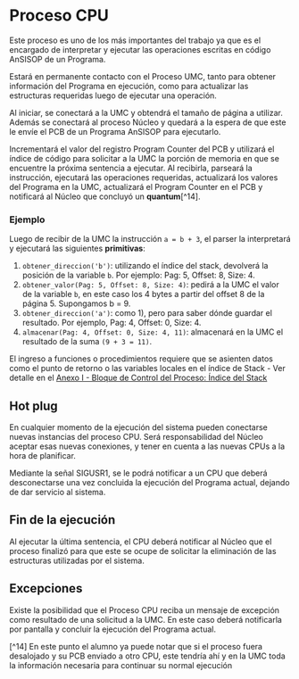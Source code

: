 # Proceso CPU

Este proceso es uno de los más importantes del trabajo ya que es el encargado de interpretar y ejecutar las operaciones escritas en código AnSISOP de un Programa.

Estará en permanente contacto con el Proceso UMC, tanto para obtener información del Programa en ejecución, como para actualizar las estructuras requeridas luego de ejecutar una operación.

Al iniciar, se conectará a la UMC y obtendrá el tamaño de página a utilizar. Además se conectará al proceso Núcleo y quedará a la espera de que este le envíe el PCB de un Programa AnSISOP para ejecutarlo.

Incrementará el valor del registro Program Counter del PCB y utilizará el índice de código para solicitar a la UMC la porción de memoria en que se encuentre la próxima sentencia a ejecutar. Al recibirla, parseará la instrucción, ejecutará las operaciones requeridas, actualizará los valores del Programa en la UMC, actualizará el Program Counter en el PCB y notificará al Núcleo que concluyó un **quantum**[^14].

### Ejemplo

Luego de recibir de la UMC la instrucción `a = b + 3`, el parser la interpretará y ejecutará las siguientes **primitivas**:

1. `obtener_direccion('b')`: utilizando el índice del stack, devolverá la posición de la variable `b`. Por ejemplo: Pag: 5, Offset: 8, Size: 4.
2. `obtener_valor(Pag: 5, Offset: 8, Size: 4)`: pedirá a la UMC el valor de la variable `b`, en este caso los 4 bytes a partir del offset 8 de la página 5. Supongamos b = 9.
3. `obtener_direccion('a')`: como 1), pero para saber dónde guardar el resultado. Por ejemplo, Pag: 4, Offset: 0, Size: 4.
4. `almacenar(Pag: 4, Offset: 0, Size: 4, 11)`: almacenará en la UMC el resultado de la suma `(9 + 3 = 11)`.

El ingreso a funciones o procedimientos requiere que se asienten datos como el punto de retorno o las variables locales en el índice de Stack - Ver detalle en el [Anexo I - Bloque de Control del Proceso: Índice del Stack](anexo_i_-_bloque_de_control_del_programa_pcb.md)

## Hot plug

En cualquier momento de la ejecución del sistema pueden conectarse nuevas instancias del proceso CPU. Será responsabilidad del Núcleo aceptar esas nuevas conexiones, y tener en cuenta a las nuevas CPUs a la hora de planificar.

Mediante la señal SIGUSR1, se le podrá notificar a un CPU que deberá desconectarse una vez concluida la ejecución del Programa actual, dejando de dar servicio al sistema.

## Fin de la ejecución

Al ejecutar la última sentencia, el CPU deberá notificar al Núcleo que el proceso finalizó para que este se ocupe de solicitar la eliminación de las estructuras utilizadas por el sistema.

## Excepciones

Existe la posibilidad que el Proceso CPU reciba un mensaje de excepción como resultado de una solicitud a la UMC. En este caso deberá notificarla por pantalla y concluir la ejecución del Programa actual.

[^14] En este punto el alumno ya puede notar que si el proceso fuera desalojado y su PCB enviado a otro CPU, este tendría ahí y en la UMC toda la información necesaria para continuar su normal ejecución
